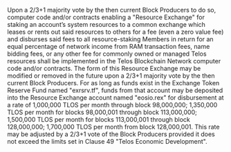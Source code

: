 Upon a 2/3+1 majority vote by the then current Block Producers to do so, computer code and/or contracts enabling a "Resource Exchange" for staking an account’s system resources to a common exchange which leases or rents out said resources to others for a fee (even a zero value fee) and disburses said fees to all resource-staking Members in return for an equal percentage of network income from RAM transaction fees, name bidding fees, or any other fee for commonly owned or managed Telos resources shall be implemented in the Telos Blockchain Network computer code and/or contracts. The form of this Resource Exchange may be modified or removed in the future upon a 2/3+1 majority vote by the then current Block Producers. For as long as funds exist in the Exchange Token Reserve Fund named "exrsrv.tf", funds from that account may be deposited into the Resource Exchange account named "eosio.rex" for disbursement at a rate of 1,000,000 TLOS per month through block 98,000,000; 1,350,000 TLOS per month for blocks 98,000,001 through block 113,000,000; 1,500,000 TLOS per month for blocks 113,000,001 through block 128,000,000; 1,700,000 TLOS per month from block 128,000,001. This rate may be adjusted by a 2/3+1 vote of the Block Producers provided it does not exceed the limits set in Clause 49 "Telos Economic Development".
